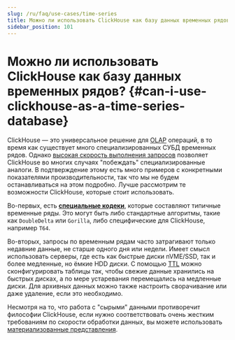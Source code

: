 ```yaml
---
slug: /ru/faq/use-cases/time-series
title: Можно ли использовать ClickHouse как базу данных временных рядов?
sidebar_position: 101
---
```


# Можно ли использовать ClickHouse как базу данных временных рядов? {#can-i-use-clickhouse-as-a-time-series-database}

ClickHouse — это универсальное решение для [OLAP](../../faq/general/olap.md) операций, в то время как существует много специализированных СУБД временных рядов. Однако [высокая скорость выполнения запросов](../../faq/general/why-clickhouse-is-so-fast.md) позволяет ClickHouse во многих случаях "побеждать" специализированные аналоги. В подтверждение этому есть много примеров с конкретными показателями производительности, так что мы не будем останавливаться на этом подробно. Лучше рассмотрим те возможности ClickHouse, которые стоит использовать.

Во-первых, есть **[специальные кодеки](../../sql-reference/statements/create/table.md#create-query-specialized-codecs)**, которые составляют типичные временные ряды. Это могут быть либо стандартные алгоритмы, такие как `DoubleDelta` или `Gorilla`, либо специфические для ClickHouse, например `T64`.

Во-вторых, запросы по временным рядам часто затрагивают только недавние данные, не старше одного дня или недели. Имеет смысл использовать серверы, где есть как быстрые диски nVME/SSD, так и более медленные, но ёмкие HDD диски. С помощью [TTL](/engines/table-engines/mergetree-family/mergetree#table_engine-mergetree-ttl) можно сконфигурировать таблицы так, чтобы свежие данные хранились на быстрых дисках, а по мере устаревания перемещались на медленные диски. Для архивных данных можно также настроить сворачивание или даже удаление, если это необходимо.

Несмотря на то, что работа с "сырыми" данными противоречит философии ClickHouse, если нужно соответствовать очень жестким требованиям по скорости обработки данных, вы можете использовать [материализованные представления](../../sql-reference/statements/create/view.md).

